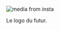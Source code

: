 ---
---
<img class="insta-image" alt="media from insta" src="https://scontent-prg1-1.cdninstagram.com/v/t51.29350-15/122417347_687313448867358_5851826413282584840_n.jpg?_nc_cat=103&ccb=2&_nc_sid=8ae9d6&_nc_ohc=UWyxubYmspcAX-SvMhM&_nc_ht=scontent-prg1-1.cdninstagram.com&oh=b1eb81972f31f10777ad7b1e5e50ce08&oe=5FB929A0"><p class="insta-content">Le logo du futur.</p>